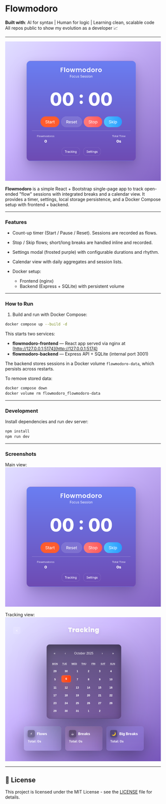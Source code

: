 # Flowmodoro

**Built with**: AI for syntax | Human for logic | Learning clean, scalable code  
All repos public to show my evolution as a developer 📈

---

![Flowmodoro main view](screenshots/Screenshot1.png)

**Flowmodoro** is a simple React + Bootstrap single-page app to track open-ended "flow" sessions with integrated breaks and a calendar view.
It provides a timer, settings, local storage persistence, and a Docker Compose setup with frontend + backend.

---

### Features

* Count-up timer (Start / Pause / Reset). Sessions are recorded as flows.
* Stop / Skip flows; short/long breaks are handled inline and recorded.
* Settings modal (frosted purple) with configurable durations and rhythm.
* Calendar view with daily aggregates and session lists.
* Docker setup:

  * Frontend (nginx)
  * Backend (Express + SQLite) with persistent volume

---

### How to Run

1. Build and run with Docker Compose:

```sh
docker compose up --build -d
```

This starts two services:

* **flowmodoro-frontend** — React app served via nginx at [http://127.0.0.1:5174](http://127.0.0.1:5174)
* **flowmodoro-backend** — Express API + SQLite (internal port 3001)

The backend stores sessions in a Docker volume `flowmodoro-data`, which persists across restarts.

To remove stored data:

```sh
docker compose down
docker volume rm flowmodoro_flowmodoro-data
```

---

### Development

Install dependencies and run dev server:

```sh
npm install
npm run dev
```

---

### Screenshots

Main view:
![Flowmodoro main view](screenshots/Screenshot1.png)

Tracking view:
![Tracking view](screenshots/Screenshot2.png)

---

## 📄 License

This project is licensed under the MIT License - see the [LICENSE](LICENSE) file for details.
